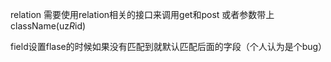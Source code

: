 relation
需要使用relation相关的接口来调用get和post
或者参数带上className(uz*R*id)

field设置flase的时候如果没有匹配到就默认匹配后面的字段（个人认为是个bug）
